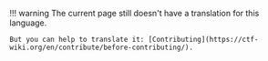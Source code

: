 !!! warning
    The current page still doesn't have a translation for this language.

    But you can help to translate it: [Contributing](https://ctf-wiki.org/en/contribute/before-contributing/).


